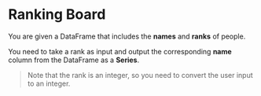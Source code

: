 # Ranking Board

You are given a DataFrame that includes the **names** and **ranks** of people.

You need to take a rank as input and output the corresponding **name** column from the DataFrame as a **Series**.

>Note that the rank is an integer, so you need to convert the user input to an integer.